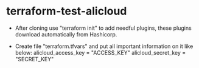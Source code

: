 # terraform-test-alicloud

- After cloning use "terraform init" to add needful plugins, these plugins download automatically from Hashicorp.

- Create file "terraform.tfvars" and put all important information on it like below:
	alicloud_access_key = "ACCESS_KEY"
	alicloud_secret_key = "SECRET_KEY"